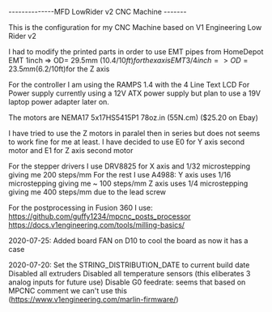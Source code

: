 --------------MFD LowRider v2 CNC Machine -------

This is the configuration for my CNC Machine based on V1 Engineering Low Rider v2

I had to modify the printed parts in order to use EMT pipes from HomeDepot 
EMT 1inch => OD= 29.5mm ($10.4/10ft)for the x axis
EMT 3/4inch => OD=23.5mm ($6.2/10ft)for the Z axis

For the controller I am using the RAMPS 1.4 with the 4 Line Text LCD 
For Power supply currently using a 12V ATX power supply but plan to use a 19V laptop power adapter later on.

The motors are NEMA17 5x17HS5415P1 78oz.in (55N.cm)  ($25.20 on Ebay)

I have tried to use the Z motors in paralel then in series but does not seems to work fine for me at least.
I have decided to use E0 for Y axis second motor and E1 for Z axis second motor

For the stepper drivers I use DRV8825 for X axis and 1/32 microstepping giving me 200 steps/mm
For the rest I use A4988:
  Y axis uses 1/16 microstepping giving me ~ 100 steps/mm
  Z axis uses 1/4  microstepping giving me 400 steps/mm due to the lead screw

For the postprocessing in Fusion 360 I use: https://github.com/guffy1234/mpcnc_posts_processor
https://docs.v1engineering.com/tools/milling-basics/

2020-07-25:
  Added board FAN on D10 to cool the board as now it has a case

2020-07-20:
 Set the STRING_DISTRIBUTION_DATE to current build date
 Disabled all extruders
 Disabled all temperature sensors (this eliberates 3 analog inputs for future use)
 Disable G0 feedrate: seems that based on MPCNC comment we can't use this (https://www.v1engineering.com/marlin-firmware/)
 